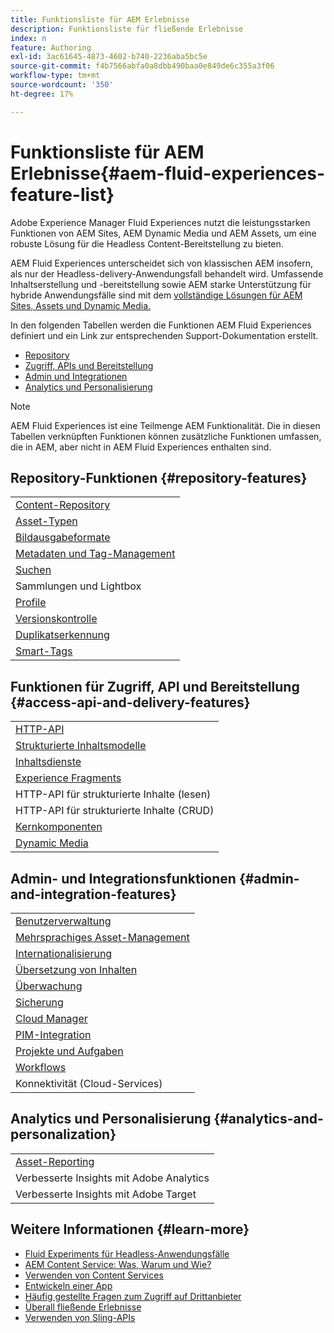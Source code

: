 ```yaml
---
title: Funktionsliste für AEM Erlebnisse
description: Funktionsliste für fließende Erlebnisse
index: n
feature: Authoring
exl-id: 3ac61645-4873-4602-b740-2236aba5bc5e
source-git-commit: f4b7566abfa0a8dbb490baa0e849de6c355a3f06
workflow-type: tm+mt
source-wordcount: '350'
ht-degree: 17%

---
```


# Funktionsliste für AEM Erlebnisse{#aem-fluid-experiences-feature-list}

Adobe Experience Manager Fluid Experiences nutzt die leistungsstarken Funktionen von AEM Sites, AEM Dynamic Media und AEM Assets, um eine robuste Lösung für die Headless Content-Bereitstellung zu bieten.

AEM Fluid Experiences unterscheidet sich von klassischen AEM insofern, als nur der Headless-delivery-Anwendungsfall behandelt wird. Umfassende Inhaltserstellung und -bereitstellung sowie AEM starke Unterstützung für hybride Anwendungsfälle sind mit dem [vollständige Lösungen für AEM Sites, Assets und Dynamic Media.](https://docs.adobe.com/content/help/de-DE/experience-manager-65/user-guide/home.html)

In den folgenden Tabellen werden die Funktionen AEM Fluid Experiences definiert und ein Link zur entsprechenden Support-Dokumentation erstellt.

* [Repository](#repository-features)
* [Zugriff, APIs und Bereitstellung](#access-api-and-delivery-features)
* [Admin und Integrationen](#admin-and-integration-features)
* [Analytics und Personalisierung](#analytics-and-personalization)

>[!NOTE]
>
>AEM Fluid Experiences ist eine Teilmenge AEM Funktionalität. Die in diesen Tabellen verknüpften Funktionen können zusätzliche Funktionen umfassen, die in AEM, aber nicht in AEM Fluid Experiences enthalten sind.

## Repository-Funktionen {#repository-features}

|  |
|---|
| [Content-Repository](/help/assets/manage-assets.md) |
| [Asset-Typen](/help/assets/assets-formats.md) |
| [Bildausgabeformate](/help/assets/image-presets.md) |
| [Metadaten und Tag-Management](/help/assets/metadata.md) |
| [Suchen](/help/assets/manage-assets.md) |
| [](/help/assets/manage-assets.md)Sammlungen und Lightbox[](/help/assets/light-box.md) |
| [Profile](/help/assets/processing-profiles.md) |
| [Versionskontrolle](/help/assets/manage-assets.md) |
| [Duplikatserkennung](/help/assets/duplicate-detection.md) |
| [Smart-Tags](/help/assets/enhanced-smart-tags.md) |

## Funktionen für Zugriff, API und Bereitstellung {#access-api-and-delivery-features}

|  |
|---|
| [HTTP-API](/help/assets/mac-api-assets.md) |
| [Strukturierte Inhaltsmodelle](/help/assets/content-fragments/content-fragments.md) |
| [Inhaltsdienste](https://helpx.adobe.com/de/experience-manager/kt/sites/using/content-services-tutorial-use.html) |
| [Experience Fragments](/help/sites-authoring/experience-fragments.md) |
| HTTP-API für strukturierte Inhalte (lesen) |
| HTTP-API für strukturierte Inhalte (CRUD) |
| [Kernkomponenten](https://docs.adobe.com/content/help/de-DE/experience-manager-core-components/using/introduction.html) |
| [Dynamic Media](/help/assets/dynamic-media.md) |

## Admin- und Integrationsfunktionen {#admin-and-integration-features}

|  |
|---|
| [Benutzerverwaltung](/help/sites-administering/user-group-ac-admin.md) |
| [Mehrsprachiges Asset-Management](/help/assets/multilingual-assets.md) |
| [Internationalisierung ](/help/sites-developing/i18n.md) |
| [Übersetzung von Inhalten](/help/sites-administering/translation.md) |
| [Überwachung](/help/sites-deploying/monitoring-and-maintaining.md) |
| [Sicherung](/help/sites-administering/backup-and-restore.md) |
| [Cloud Manager](https://docs.adobe.com/content/help/de-DE/experience-manager-cloud-manager/using/introduction-to-cloud-manager.html) |
| [PIM-Integration](/help/sites-authoring/managing-product-information.md) |
| [Projekte und Aufgaben](/help/sites-authoring/projects.md) |
| [Workflows](/help/sites-administering/workflows-starting.md) |
| Konnektivität (Cloud-Services) |

## Analytics und Personalisierung {#analytics-and-personalization}

|  |
|---|
| [Asset-Reporting](/help/assets/asset-reports.md) |
| Verbesserte Insights mit Adobe Analytics |
| Verbesserte Insights mit Adobe Target |

## Weitere Informationen {#learn-more}

* [Fluid Experiments für Headless-Anwendungsfälle](https://helpx.adobe.com/experience-manager/kt/eseminars/gems/aem-headless-usecases.html)
* [AEM Content Service: Was, Warum und Wie?](https://helpx.adobe.com/experience-manager/kt/eseminars/ask-the-expert/aem-content-services.html)
* [Verwenden von Content Services](https://helpx.adobe.com/experience-manager/kt/sites/using/structured-fragments-content-services-feature-video-use.html)
* [Entwickeln einer App](https://docs.adobe.com/content/help/en/experience-manager-64/mobile/developing/developing-content-services.html)
* [Häufig gestellte Fragen zum Zugriff auf Drittanbieter](https://helpx.adobe.com/experience-manager/kt/sites/using/content-services-tutorial-use/part7.html)
* [Überall fließende Erlebnisse](https://helpx.adobe.com/experience-manager/using/using-sling-apis.html)
* [Verwenden von Sling-APIs](https://helpx.adobe.com/experience-manager/using/using-sling-apis.html)

